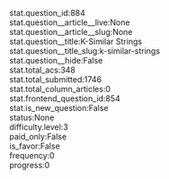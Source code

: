 stat.question_id:884  
stat.question__article__live:None  
stat.question__article__slug:None  
stat.question__title:K-Similar Strings  
stat.question__title_slug:k-similar-strings  
stat.question__hide:False  
stat.total_acs:348  
stat.total_submitted:1746  
stat.total_column_articles:0  
stat.frontend_question_id:854  
stat.is_new_question:False  
status:None  
difficulty.level:3  
paid_only:False  
is_favor:False  
frequency:0  
progress:0  
